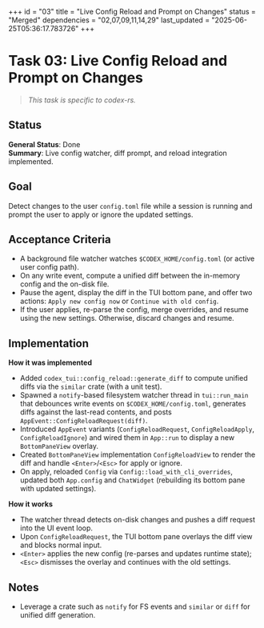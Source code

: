 +++
id = "03"
title = "Live Config Reload and Prompt on Changes"
status = "Merged"
dependencies = "02,07,09,11,14,29"
last_updated = "2025-06-25T05:36:17.783726"
+++

# Task 03: Live Config Reload and Prompt on Changes

> *This task is specific to codex-rs.*

## Status

**General Status**: Done  
**Summary**: Live config watcher, diff prompt, and reload integration implemented.

## Goal
Detect changes to the user `config.toml` file while a session is running and prompt the user to apply or ignore the updated settings.

## Acceptance Criteria
- A background file watcher watches `$CODEX_HOME/config.toml` (or active user config path).
- On any write event, compute a unified diff between the in-memory config and the on-disk file.
- Pause the agent, display the diff in the TUI bottom pane, and offer two actions: `Apply new config now` or `Continue with old config`.
- If the user applies, re-parse the config, merge overrides, and resume using the new settings. Otherwise, discard changes and resume.

## Implementation

**How it was implemented**  
- Added `codex_tui::config_reload::generate_diff` to compute unified diffs via the `similar` crate (with a unit test).  
- Spawned a `notify`-based filesystem watcher thread in `tui::run_main` that debounces write events on `$CODEX_HOME/config.toml`, generates diffs against the last-read contents, and posts `AppEvent::ConfigReloadRequest(diff)`.
- Introduced `AppEvent` variants (`ConfigReloadRequest`, `ConfigReloadApply`, `ConfigReloadIgnore`) and wired them in `App::run` to display a new `BottomPaneView` overlay.
- Created `BottomPaneView` implementation `ConfigReloadView` to render the diff and handle `<Enter>`/`<Esc>` for apply or ignore.
- On apply, reloaded `Config` via `Config::load_with_cli_overrides`, updated both `App.config` and `ChatWidget` (rebuilding its bottom pane with updated settings).

**How it works**  
- The watcher thread detects on-disk changes and pushes a diff request into the UI event loop.
- Upon `ConfigReloadRequest`, the TUI bottom pane overlays the diff view and blocks normal input.
- `<Enter>` applies the new config (re-parses and updates runtime state); `<Esc>` dismisses the overlay and continues with the old settings.

## Notes
- Leverage a crate such as `notify` for FS events and `similar` or `diff` for unified diff generation.
